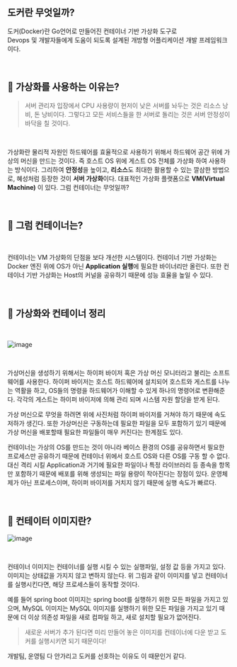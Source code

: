 ## 도커란 무엇일까?

도커(Docker)란 Go언어로 만들어진 컨테이너 기반 가상화 도구로 <br>
Devops 및 개발자들에게 도움이 되도록 설계된 개방형 어플리케이션 개발 프레임워크이다.

<br>

## 🤔 가상화를 사용하는 이유는?

> 서버 관리자 입장에서 CPU 사용량이 현저이 낮은 서버를 놔두는 것은 리소스 낭비, 돈 낭비이다. 그렇다고 모든 서비스들을 한 서버로 돌리는 것은 서버 안정성이 바닥을 칠 것이다.

<br>

가상화란 물리적 자원인 하드웨어를 효율적으로 사용하기 위해서 하드웨어 공간 위에 가상의 머신을 만드는 것이다. 즉 호스트 OS 위에 게스트 OS 전체를 가상화 하여 사용하는 방식이다. 그리하여 **안정성**을 높이고, **리소스**도 최대한 활용할 수 있는 깔삼한 방법으로, 혜성처럼 등장한 것이 **서버 가상화**이다. 대표적인 가상화 플랫폼으로 **VM(Virtual Machine)** 이 있다. 그럼 컨테이너는 무엇일까?

<br>

## 🚛 그럼 컨테이너는?

<br>

컨테이너는 VM 가상화의 단점을 보다 개선한 시스템이다. 컨테이너 기반 가상화는 Docker 엔진 위에 OS가 아닌 **Application 실행**에 필요한 바이너리만 올린다. 또한 컨테이너 기반 가상화는 Host의 커널을 공유하기 때문에 성능 효율을 높일 수 있다.

<br>

## 🎰 가상화와 컨테이너 정리

<br>

![image](https://user-images.githubusercontent.com/82089918/209659022-df45a0ec-bc0c-4a0a-9878-a264a228cb4e.png)

<br>

가상머신을 생성하기 위해서는 하이퍼 바이저 혹은 가상 머신 모니터라고 불리는 소프트웨어를 사용한다. 하이퍼 바이저는 호스트 하드웨어에 설치되어 호스트와 게스트를 나누는 역활을 하고, OS들의 명령을 하드웨어가 이해할 수 있게 하나의 명령어로 변환해준다. 각각의 게스트는 하이퍼 바이저에 의해 관리 되며 시스템 자원 할당을 받게 된다.

가상 머신으로 무엇을 하려면 위에 사진처럼 하이퍼 바이저를 거쳐야 하기 때문에 속도 저하가 생긴다. 또한 가상머신은 구동하는데 필요한 파일을 모두 포함하기 있기 때문에 가상 머신을 배포할때 필요한 파일들이 매우 커진다는 한계점도 있다.

컨테이너는 가상의 OS를 만드는 것이 아니라 베이스 환경의 OS를 공유하면서 필요한 프로세스만 공유하기 때문에 컨테이너 위에서 호스트 OS와 다른 OS를 구동 할 수 없다. 대신 격리 시킬 Application과 거기에 필요한 파일이나 특정 라이브러리 등 종속을 항목만 포함하기 때문에 배포를 위해 생성되는 파일 용량이 작아진다는 장점이 있다. 운영체제가 아닌 프로세스이며, 하이퍼 바이저를 거치지 않기 때문에 실행 속도가 빠르다.

<br>

## 🌃 컨테이터 이미지란?

![image](https://user-images.githubusercontent.com/82089918/209661134-319e4860-9d21-4af1-8def-347a5eafbbad.png)

<br>

컨테이너 이미지는 컨테이너를 실행 시킬 수 있는 실행파일, 설정 값 등을 가지고 있다. 이미지는 상태값을 가지지 않고 변하지 않는다. 위 그림과 같이 이미지를 넣고 컨테이너를 실행시킨다면, 해당 프로세스들이 동작할 것이다.

예를 들어 spring boot 이미지는 spring boot를 실행하기 위한 모든 파일을 가지고 있으며, MySQL 이미지는 MySQL 이미지를 실행하기 위한 모든 파일을 가지고 있기 때문에 더 이상 의존성 파일을 새로 컴파일 하고, 새로 설치할 필요가 없어진다.

> 새로운 서버가 추가 된다면 미리 만들어 놓은 이미지를 컨테이너에 다운 받고 도커를 실행시키면 되기 때문이다!

개발팀, 운영팀 다 안가리고 도커를 선호하는 이유도 이 때문인거 같다.